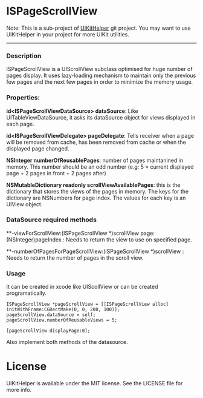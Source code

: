 # ISPageScrollView

Note: This is a sub-project of [UIKitHelper](https://github.com/tonyzonghui/UIKitHelper) git project. You may want to use UIKitHelper in your project for more UIKit utilities.

---

### Description

ISPageScrollView is a UIScrollView subclass optimised for huge number of pages display. It uses lazy-loading mechanism to maintain only the previous few pages and the next few pages in order to minimize the memory usage.

### Properties:

**id\<ISPageScrollViewDataSource> dataSource**: Like UITableViewDataSource, it asks its dataSource object for views displayed in each page.

**id\<ISPageScrollViewDelegate> pageDelegate**: Tells receiver when a page will be removed from cache, has been removed from cache or when the displayed page changed.

**NSInteger numberOfReusablePages**: number of pages maintanined in memory. This number should be an odd number (e.g: 5 = current displayed page + 2 pages in front + 2 pages after)

**NSMutableDictionary readonly scrollViewAvailablePages**: this is the dictionary that stores the views of the pages in memory. The keys for the dictionary are NSNumbers for page index. The values for each key is an UIView object.

### DataSource required methods

**-viewForScrollView:(ISPageScrollView *)scrollView page:(NSInteger)pageIndex : Needs to return the view to use on specified page.

**-numberOfPagesForPageScrollView:(ISPageScrollView *)scrollView : Needs to return the number of pages in the scroll view.

### Usage

It can be created in xcode like UIScollView or can be created programatically.


```
ISPageScrollView *pageScrollView = [[ISPageScrollView alloc] initWithFrame:CGRectMake(0, 0, 200, 100)];
pageScrollView.dataSource = self;
pageScrollView.numberOfReusableViews = 5;

[pageScrollView displayPage:0];

```

Also implement both methods of the datasource.

# License

UIKitHelper is available under the MIT license. See the LICENSE file for more info.

